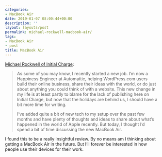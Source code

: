 ```yaml
---
categories:
- MacBook Air
date: 2019-01-07 08:00:44+00:00
description: ''
layout: layouts/post
permalink: michael-rockwell-macbook-air/
tags:
- MacBook Air
- post
title: MacBook Air
---
```


<p><a href="https://initialcharge.net/2019/01/macbook-air-review/">Michael Rockwell of Initial Charge</a>:</p>
<blockquote><p>As some of you may know, I recently started a new job. I’m now a Happiness Engineer at Automattic, helping WordPress.com users build their online business, share their ideas with the world, or do just about anything you could think of with a website. This new change in my life is at least partly to blame for the lack of publishing here on Initial Charge, but now that the holidays are behind us, I should have a bit more time for writing.</p>
<p>I’ve added quite a bit of new tech to my setup over the past few months and have plenty of thoughts and ideas to share about what’s happened in the world of Apple recently. But today, I thought I’d spend a bit of time discussing the new MacBook Air.</p></blockquote>
<p>I found this to be a really insightful review. By no means am I thinking about getting a MacBook Air in the future. But I’ll forever be interested in how people use their devices for their work.</p>